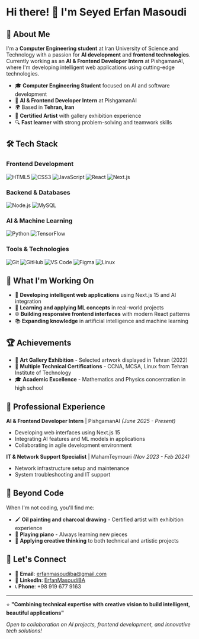 # Hi there! 👋 I'm Seyed Erfan Masoudi

## 🚀 About Me

I'm a **Computer Engineering student** at Iran University of Science and Technology with a passion for **AI development** and **frontend technologies**. Currently working as an **AI & Frontend Developer Intern** at PishgamanAI, where I'm developing intelligent web applications using cutting-edge technologies.

- 🎓 **Computer Engineering Student** focused on AI and software development
- 💼 **AI & Frontend Developer Intern** at PishgamanAI
- 🌍 Based in **Tehran, Iran**
- 🎨 **Certified Artist** with gallery exhibition experience
- 🔍 **Fast learner** with strong problem-solving and teamwork skills

## 🛠️ Tech Stack

### Frontend Development
![HTML5](https://img.shields.io/badge/HTML5-E34F26?style=for-the-badge&logo=html5&logoColor=white)
![CSS3](https://img.shields.io/badge/CSS3-1572B6?style=for-the-badge&logo=css3&logoColor=white)
![JavaScript](https://img.shields.io/badge/JavaScript-F7DF1E?style=for-the-badge&logo=javascript&logoColor=black)
![React](https://img.shields.io/badge/React-20232A?style=for-the-badge&logo=react&logoColor=61DAFB)
![Next.js](https://img.shields.io/badge/Next.js-000000?style=for-the-badge&logo=next.js&logoColor=white)

### Backend & Databases
![Node.js](https://img.shields.io/badge/Node.js-43853D?style=for-the-badge&logo=node.js&logoColor=white)
![MySQL](https://img.shields.io/badge/MySQL-005C84?style=for-the-badge&logo=mysql&logoColor=white)

### AI & Machine Learning
![Python](https://img.shields.io/badge/Python-14354C?style=for-the-badge&logo=python&logoColor=white)
![TensorFlow](https://img.shields.io/badge/TensorFlow-FF6F00?style=for-the-badge&logo=tensorflow&logoColor=white)

### Tools & Technologies
![Git](https://img.shields.io/badge/Git-F05032?style=for-the-badge&logo=git&logoColor=white)
![GitHub](https://img.shields.io/badge/GitHub-100000?style=for-the-badge&logo=github&logoColor=white)
![VS Code](https://img.shields.io/badge/VS_Code-0078D4?style=for-the-badge&logo=visual%20studio%20code&logoColor=white)
![Figma](https://img.shields.io/badge/Figma-F24E1E?style=for-the-badge&logo=figma&logoColor=white)
![Linux](https://img.shields.io/badge/Linux-FCC624?style=for-the-badge&logo=linux&logoColor=black)

## 🎯 What I'm Working On

- 🔧 **Developing intelligent web applications** using Next.js 15 and AI integration
- 🤖 **Learning and applying ML concepts** in real-world projects
- 🌐 **Building responsive frontend interfaces** with modern React patterns
- 📚 **Expanding knowledge** in artificial intelligence and machine learning

## 🏆 Achievements

- 🎨 **Art Gallery Exhibition** - Selected artwork displayed in Tehran (2022)
- 🏅 **Multiple Technical Certifications** - CCNA, MCSA, Linux from Tehran Institute of Technology
- 🎓 **Academic Excellence** - Mathematics and Physics concentration in high school

## 💼 Professional Experience

**AI & Frontend Developer Intern** | PishgamanAI *(June 2025 - Present)*
- Developing web interfaces using Next.js 15
- Integrating AI features and ML models in applications
- Collaborating in agile development environment

**IT & Network Support Specialist** | MahamTeymouri *(Nov 2023 - Feb 2024)*
- Network infrastructure setup and maintenance
- System troubleshooting and IT support

## 🎨 Beyond Code

When I'm not coding, you'll find me:
- 🖌️ **Oil painting and charcoal drawing** - Certified artist with exhibition experience
- 🎹 **Playing piano** - Always learning new pieces
- 🌟 **Applying creative thinking** to both technical and artistic projects

## 🤝 Let's Connect

- 📧 **Email**: erfanmasoudiba@gmail.com
- 💼 **LinkedIn**: [ErfanMasoudiBA]((https://www.linkedin.com/in/erfan-masoudi-a0b7462ab/))
- 📞 **Phone**: +98 919 677 9163

---

⭐️ **"Combining technical expertise with creative vision to build intelligent, beautiful applications"**

*Open to collaboration on AI projects, frontend development, and innovative tech solutions!*
